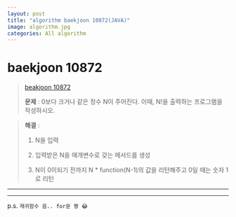 ```yaml
---  
layout: post  
title: "algorithm baekjoon 10872(JAVA)"  
image: algorithm.jpg  
categories: All algorithm  
---  
```


# baekjoon 10872  

> [beakjoon 10872](https://www.acmicpc.net/problem/10872)  
>   
> **문제** : 0보다 크거나 같은 정수 N이 주어진다. 이때, N!을 출력하는 프로그램을 작성하시오.  

> **해결** :  
> 1. N을 입력  
> 
> 2. 입력받은 N을 매개변수로 갖는 메서드를 생성  
> 
> 3. N이 0이되기 전까지 N * function(N-1)의 값을 리턴해주고 0일 때는 숫자 1로 리턴  

---  

<script src="https://gist.github.com/nnlog/78f9fda824b3bcbe66154e85c0449631.js"></script>  

---   

p.s. `재귀함수 음.. for문 짱 😂`